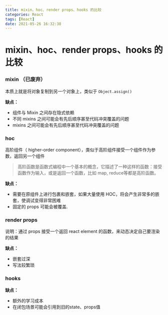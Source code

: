 ```yaml
---
title: mixin、hoc、render props、hooks 的比较
categories: React
tags: [React]
date: 2021-05-26 16:32:38
---
```


# mixin、hoc、render props、hooks 的比较

### mixin （已废弃）

本质上就是将对象复制到另一个对象上，类似于 `Object.assign()`

**缺点：**
* 组件与 Mixin 之间存在隐式依赖
* 不同 mixins 之间可能会有先后顺序甚至代码冲突覆盖的问题
* mixins 之间可能会有先后顺序甚至代码冲突覆盖的问题


### hoc

高阶组件（ higher-order component），类似于高阶组件接受一个组件作为参数，返回另一个组件

> 高阶函数是函数式编程中一个基本的概念，它描述了一种这样的函数：接受函数作为输入，或是返回一个函数，比如 map, reduce等都是高阶函数。

**缺点：**
* 需要在原组件上进行包裹和嵌套，如果大量使用 HOC，将会产生非常多的嵌套，使调试变得非常困难
* 固定的 props 可能会被覆盖.

### render props

说明：通过 props 接受一个返回 react element 的函数，来动态决定自己要渲染的结果

**缺点：**
* 嵌套过深
* 写法较繁琐

### hooks

**缺点：**
* 额外的学习成本
* 在闭包场景可能会引用到旧的state、props值
